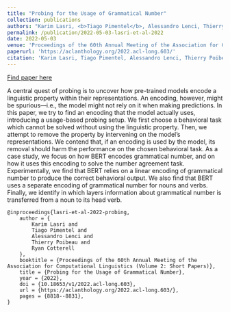 ```yaml
---
title: "Probing for the Usage of Grammatical Number"
collection: publications
authors: "Karim Lasri, <b>Tiago Pimentel</b>, Alessandro Lenci, Thierry Poibeau, Ryan Cotterell"
permalink: /publication/2022-05-03-lasri-et-al-2022
date: 2022-05-03
venue: 'Proceedings of the 60th Annual Meeting of the Association for Computational Linguistics (Volume 2: Short Papers)'
paperurl: 'https://aclanthology.org/2022.acl-long.603/'
citation: 'Karim Lasri, Tiago Pimentel, Alessandro Lenci, Thierry Poibeau, and Ryan Cotterell. 2022. Probing for the Usage of Grammatical Number. In Proceedings of the 60th Annual Meeting of the Association for Computational Linguistics (Volume 1: Long Papers), pages 8818–8831, Dublin, Ireland. Association for Computational Linguistics.'
---
```


<a href='https://aclanthology.org/2022.acl-long.603/'>Find paper here</a>

A central quest of probing is to uncover how pre-trained models encode a linguistic property within their representations. An encoding, however, might be spurious—i.e., the model might not rely on it when making predictions. In this paper, we try to find an encoding that the model actually uses, introducing a usage-based probing setup. We first choose a behavioral task which cannot be solved without using the linguistic property. Then, we attempt to remove the property by intervening on the model’s representations. We contend that, if an encoding is used by the model, its removal should harm the performance on the chosen behavioral task. As a case study, we focus on how BERT encodes grammatical number, and on how it uses this encoding to solve the number agreement task. Experimentally, we find that BERT relies on a linear encoding of grammatical number to produce the correct behavioral output. We also find that BERT uses a separate encoding of grammatical number for nouns and verbs. Finally, we identify in which layers information about grammatical number is transferred from a noun to its head verb.

```
@inproceedings{lasri-et-al-2022-probing,
    author = {
        Karim Lasri and
        Tiago Pimentel and
        Alessandro Lenci and
        Thierry Poibeau and
        Ryan Cotterell
    },
    booktitle = {Proceedings of the 60th Annual Meeting of the Association for Computational Linguistics (Volume 2: Short Papers)},
    title = {Probing for the Usage of Grammatical Number},
    year = {2022},
    doi = {10.18653/v1/2022.acl-long.603},
    url = {https://aclanthology.org/2022.acl-long.603/},
    pages = {8818--8831},
}
```